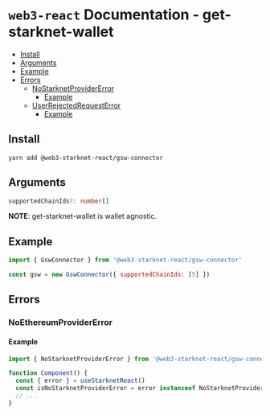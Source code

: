 # `web3-react` Documentation - get-starknet-wallet

- [Install](#install)
- [Arguments](#arguments)
- [Example](#example)
- [Errors](#errors)
  - [NoStarknetProviderError](#nostarknetprovidererror)
    - [Example](#example-1)
  - [UserRejectedRequestError](#userrejectedrequesterror)
    - [Example](#example-2)

## Install

`yarn add @web3-starknet-react/gsw-connector`

## Arguments

```typescript
supportedChainIds?: number[]
```

**NOTE**: get-starknet-wallet is wallet agnostic.

## Example

```javascript
import { GswConnector } from '@web3-starknet-react/gsw-connector'

const gsw = new GswConnector({ supportedChainIds: [5] })
```

## Errors

### NoEthereumProviderError

#### Example

```javascript
import { NoStarknetProviderError } from '@web3-starknet-react/gsw-connector'

function Component() {
  const { error } = useStarknetReact()
  const isNoStarknetProviderError = error instanceof NoStarknetProviderError
  // ...
}
```
